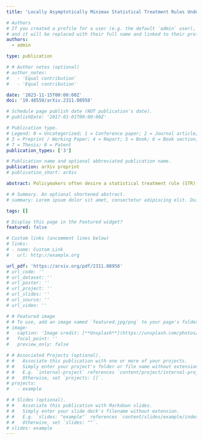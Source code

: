 ```yaml
---
title: 'Locally Asymptotically Minimax Statistical Treatment Rules Under Partial Identification'

# Authors
# If you created a profile for a user (e.g. the default `admin` user), write the username (folder name) here
# and it will be replaced with their full name and linked to their profile.
authors:
  - admin

type: publication

# # Author notes (optional)
# author_notes:
#   - 'Equal contribution'
#   - 'Equal contribution'

date: '2023-11-15T00:00:00Z'
doi: '10.48550/arXiv.2311.08958'

# Schedule page publish date (NOT publication's date).
# publishDate: '2017-01-01T00:00:00Z'

# Publication type.
# Legend: 0 = Uncategorized; 1 = Conference paper; 2 = Journal article;
# 3 = Preprint / Working Paper; 4 = Report; 5 = Book; 6 = Book section;
# 7 = Thesis; 8 = Patent
publication_types: ['3']

# Publication name and optional abbreviated publication name.
publication: arXiv preprint
# publication_short: arXiv

abstract: Policymakers often desire a statistical treatment rule (STR) that determines a treatment assignment rule deployed in a future population from available data. With the true knowledge of the data generating process, the average treatment effect (ATE) is the key quantity characterizing the optimal treatment rule. Unfortunately, the ATE is often not point identified but partially identified. Presuming the partial identification of the ATE, this study conducts a local asymptotic analysis and develops the locally asymptotically minimax (LAM) STR. The analysis does not assume the full differentiability but the directional differentiability of the boundary functions of the identification region of the ATE. Accordingly, the study shows that the LAM STR differs from the plug-in STR. A simulation study also demonstrates that the LAM STR outperforms the plug-in STR.

# # Summary. An optional shortened abstract.
# summary: Lorem ipsum dolor sit amet, consectetur adipiscing elit. Duis posuere tellus ac convallis placerat. Proin tincidunt magna sed ex sollicitudin condimentum.

tags: []

# Display this page in the Featured widget?
featured: false

# Custom links (uncomment lines below)
# links:
# - name: Custom Link
#   url: http://example.org

url_pdf: 'https://arxiv.org/pdf/2311.08958'
# url_code: ''
# url_dataset: ''
# url_poster: ''
# url_project: ''
# url_slides: ''
# url_source: ''
# url_video: ''

# # Featured image
# # To use, add an image named `featured.jpg/png` to your page's folder.
# image:
#   caption: 'Image credit: [**Unsplash**](https://unsplash.com/photos/pLCdAaMFLTE)'
#   focal_point: ''
#   preview_only: false

# # Associated Projects (optional).
# #   Associate this publication with one or more of your projects.
# #   Simply enter your project's folder or file name without extension.
# #   E.g. `internal-project` references `content/project/internal-project/index.md`.
# #   Otherwise, set `projects: []`.
# projects:
#   - example

# # Slides (optional).
# #   Associate this publication with Markdown slides.
# #   Simply enter your slide deck's filename without extension.
# #   E.g. `slides: "example"` references `content/slides/example/index.md`.
# #   Otherwise, set `slides: ""`.
# slides: example
---
```

